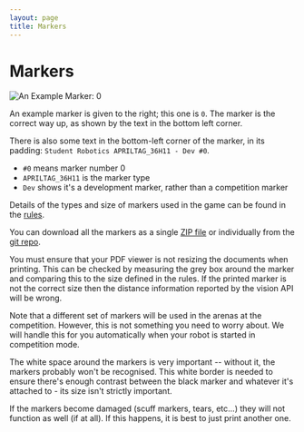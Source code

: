 ```yaml
---
layout: page
title: Markers
---
```


Markers
=======

<img src="{{ site.baseurl }}/images/content/vision/marker-0.png" alt="An Example Marker: 0" class="right half" />

An example marker is given to the right; this one is `0`. The marker is the correct way up, as shown by the text in the bottom left corner.

There is also some text in the bottom-left corner of the marker, in its padding: `Student Robotics APRILTAG_36H11 - Dev #0`.

- `#0` means marker number 0
- `APRILTAG_36H11` is the marker type
- `Dev` shows it's a development marker, rather than a competition marker

Details of the types and size of markers used in the game can be found in the [rules](/docs/rules).

You can download all the markers as a single [ZIP file](/docs/resources/2023/sr-markers-sr2023.zip) or individually from the [git repo](https://github.com/srobo/game-markers/tree/master/SR2023/markers).

You must ensure that your PDF viewer is not resizing the documents when printing.
This can be checked by measuring the grey box around the marker and comparing this to the size defined in the rules.
If the printed marker is not the correct size then the distance information reported by the vision API will be wrong.

Note that a different set of markers will be used in the arenas at the competition.
However, this is not something you need to worry about.
We will handle this for you automatically when your robot is started in competition mode.

The white space around the markers is very important -- without it, the markers probably won't be recognised. This white border is needed to ensure there's enough contrast between the black marker and whatever it's attached to - its size isn't strictly important.

If the markers become damaged (scuff markers, tears, etc...) they will not function as well (if at all). If this happens, it is best to just print another one.
